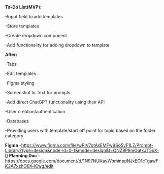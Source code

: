 **To-Do List(MVP):**

-Input field to add templates

-Store templates

-Create dropdown component

-Add functionality for adding dropdown to template

**After:**

-Tabs

-Edit templates

-Figma styling

-Screenshot to Text for prompts

-Add direct ChatGPT functionality using their API

-User creation/authentication

-Databases

-Providing users with template/start off point for topic based on the folder category

**Figma** -https://www.figma.com/file/wPIV7otAsEMFw9So5vF1LZ/Prompt-Library?type=design&node-id=0-1&mode=design&t=QNZ9P9mOqtkJT5oX-0
**Planning Doc** - https://docs.google.com/document/d/1N97NUlkayWominppNJxEO1cTgawFK2A7xzhO0X-lCwg/edit
